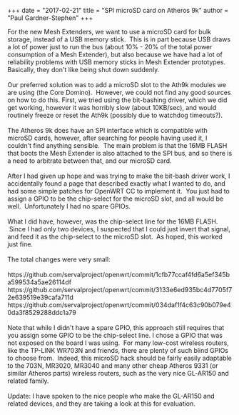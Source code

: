 +++
date = "2017-02-21"
title = "SPI microSD card on Atheros 9k"
author = "Paul Gardner-Stephen"
+++

<div class="post-body entry-content" id="post-body-7992527150472118270" itemprop="description articleBody">
For the new Mesh Extenders, we want to use a microSD card for bulk storage, instead of a USB memory stick.  This is in part because USB draws a lot of power just to run the bus (about 10% - 20% of the total power consumption of a Mesh Extender), but also because we have had a lot of reliability problems with USB memory sticks in Mesh Extender prototypes. Basically, they don't like being shut down suddenly.<br/>
<br/>
Our preferred solution was to add a microSD slot to the Ath9k modules we are using (the Core Domino).  However, we could not find any good sources on how to do this. First, we tried using the bit-bashing driver, which we did get working, however it was horribly slow (about 10KB/sec), and would routinely freeze or reset the Ath9k (possibly due to watchdog timeouts?).<br/>
<br/>
The Atheros 9k does have an SPI interface which is compatible with microSD cards, however, after searching for people having used it, I couldn't find anything sensible.  The main problem is that the 16MB FLASH that boots the Mesh Extender is also attached to the SPI bus, and so there is a need to arbitrate between that, and our microSD card.<br/>
<br/>
After I had given up hope and was trying to make the bit-bash driver work, I accidentally found a page that described exactly what I wanted to do, and had some simple patches for OpenWRT CC to implement it.  You just had to assign a GPIO to be the chip-select for the microSD slot, and all would be well.  Unfortunately I had no spare GPIOs. <br/>
<br/>
What I did have, however, was the chip-select line for the 16MB FLASH.  Since I had only two devices, I suspected that I could just invert that signal, and feed it as the chip-select to the microSD slot.  As hoped, this worked just fine.<br/>
<br/>
The total changes were very small:<br/>
<br/>
https://github.com/servalproject/openwrt/commit/1cfb77ccaf4fd6a5ef345ba599534a5ae26114df<br/>
https://github.com/servalproject/openwrt/commit/3133e6ed935bc4d7705f72e639519e39cafa711d<br/>
https://github.com/servalproject/openwrt/commit/034daf1f4c63c90b079e40da3f8529288ddc1a79<br/>
<br/>
Note that while I didn't have a spare GPIO, this approach still requires that you assign some GPIO to be the chip-select line. I chose a GPIO that was not exposed on the board I was using.  For many low-cost wireless routers, like the TP-LINK WR703N and friends, there are plenty of such blind GPIOs to choose from.  Indeed, this microSD hack should be fairly easily adaptable to the 703N, MR3020, MR3040 and many other cheap Atheros 9331 (or similar Atheros parts) wireless routers, such as the very nice GL-AR150 and related family.<br/>
<br/>
Update: I have spoken to the nice people who make the GL-AR150 and related devices, and they are taking a look at this for evaluation.
<div></div>
</div>